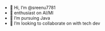 - 👋 Hi, I’m @sreenu7781
- 👀 enthusiast on AI/Ml
- 🌱 I’m pursuing Java 
- 💞️ I’m looking to collaborate on with tech dev


<!---
sreenu7781/sreenu7781 is a ✨ special ✨ repository because its `README.md` (this file) appears on your GitHub profile.
You can click the Preview link to take a look at your changes.
--->
